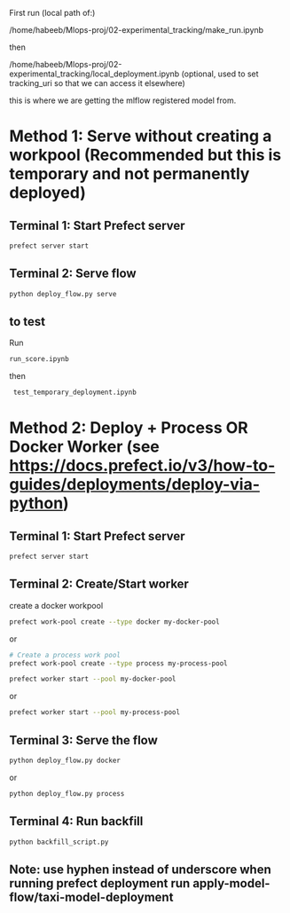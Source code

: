 First run (local path of:)

/home/habeeb/Mlops-proj/02-experimental_tracking/make_run.ipynb

then

/home/habeeb/Mlops-proj/02-experimental_tracking/local_deployment.ipynb (optional, used to set tracking_uri so that we can access it elsewhere)

this is where we are getting the mlflow registered model from.

# Method 1: Serve without creating a workpool (Recommended but this is temporary and not permanently deployed)

## Terminal 1: Start Prefect server

```bash
prefect server start
```

## Terminal 2: Serve flow

```bash
python deploy_flow.py serve
```

## to test

Run

```bash
run_score.ipynb
```

then

```bash
 test_temporary_deployment.ipynb
```

# Method 2: Deploy + Process OR Docker Worker (see https://docs.prefect.io/v3/how-to-guides/deployments/deploy-via-python)

## Terminal 1: Start Prefect server

```bash
prefect server start
```

## Terminal 2: Create/Start worker

create a docker workpool

```bash
prefect work-pool create --type docker my-docker-pool
```

or

```bash
# Create a process work pool
prefect work-pool create --type process my-process-pool
```

```bash
prefect worker start --pool my-docker-pool
```

or

```bash
prefect worker start --pool my-process-pool
```

## Terminal 3: Serve the flow

```bash
python deploy_flow.py docker
```

or

```bash
python deploy_flow.py process
```

## Terminal 4: Run backfill

```bash
python backfill_script.py
```

## Note: use hyphen instead of underscore when running prefect deployment run apply-model-flow/taxi-model-deployment
